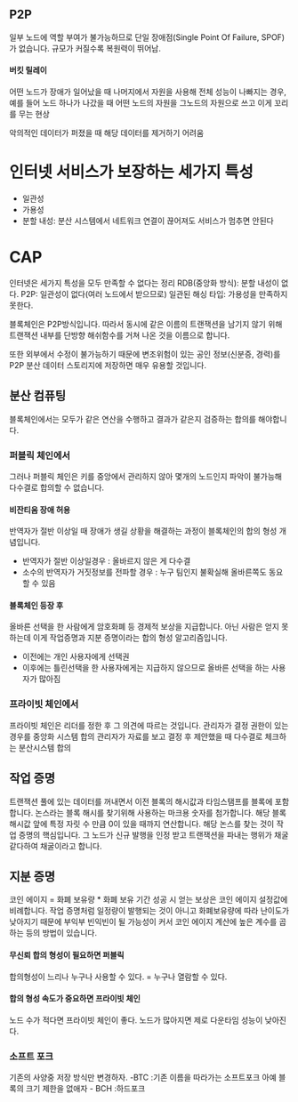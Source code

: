 ## P2P
일부 노드에 역할 부여가 불가능하므로 단일 장애점(Single Point Of Failure, SPOF)가 없습니다. 
규모가 커질수록 복원력이 뛰어남.
#### 버킷 릴레이
어떤 노드가 장애가 일어났을 때 나머지에서 자원을 사용해 전체 성능이 나빠지는 경우,
예를 들어 노드 하나가 나갔을 때 어떤 노드의 자원을 그노드의 자원으로 쓰고 이게 꼬리를 무는 현상

악의적인 데이터가 퍼졌을 때 해당 데이터를 제거하기 어려움

# 인터넷 서비스가 보장하는 세가지 특성
- 일관성
- 가용성
- 분할 내성: 분산 시스템에서 네트워크 연결이 끊어져도 서비스가 멈추면 안된다

# CAP
인터넷은 세가지 특성을 모두 만족할 수 없다는 정리
RDB(중앙화 방식): 분할 내성이 없다.
P2P: 일관성이 없다(여러 노드에서 받으므로)
일관된 해싱 타입: 가용성을 만족하지 못한다.


블록체인은 P2P방식입니다.
따라서 동시에 같은 이름의 트랜잭션을 남기지 않기 위해
트랜잭션 내부를 단방향 해쉬함수를 거쳐 나온 것을 이름으로 합니다.

또한 외부에서 수정이 불가능하기 때문에 변조위험이 있는
공인 정보(신분증, 경력)를 P2P 분산 데이터 스토리지에 저장하면 매우 유용할 것입니다.

## 분산 컴퓨팅
블록체인에서는 모두가 같은 연산을 수행하고 결과가 같은지 검증하는 합의를 해야합니다.

### 퍼블릭 체인에서
그러나 퍼블릭 체인은 키를 중앙에서 관리하지 않아 몇개의 노드인지 파악이 불가능해 다수결로 합의할 수 없습니다.
#### 비잔티움 장애 허용
반역자가 절반 이상일 때 장애가 생길 상황을 해결하는 과정이
블록체인의 합의 형성 개념입니다.
- 반역자가 절반 이상일경우 : 올바르지 않은 게 다수결
- 소수의 반역자가 거짓정보를 전파할 경우 : 누구 팀인지 불확실해 올바른쪽도 동요할 수 있음

#### 블록체인 등장 후
올바른 선택을 한 사람에게 암호화폐 등 경제적 보상을 지급합니다.
아닌 사람은 얻지 못하는데 이게 작업증명과 지분 증명이라는 합의 형성 알고리즘입니다.
- 이전에는 개인 사용자에게 선택권
- 이후에는 틀린선택을 한 사용자에게는 지급하지 않으므로 올바른 선택을 하는 사용자가 많아짐

### 프라이빗 체인에서
프라이빗 체인은 리더를 정한 후 그 의견에 따르는 것입니다.
관리자가 결정 권한이 있는경우를 중앙화 시스템 합의
관리자가 자료를 보고 결정 후 제안했을 때 다수결로 체크하는 분산시스템 합의

## 작업 증명
트랜잭션 풀에 있는 데이터를 꺼내면서 이전 블록의 해시값과 타임스탬프를 블록에 포함합니다.
논스라는 블록 해시를 찾기위해 사용하는 마크용 숫자를 첨가합니다. 해당 블록 해시값 앞에 특정 자릿 수 만큼 0이 있을 때까지 연산합니다.
해당 논스를 찾는 것이 작업 증명의 핵심입니다. 그 노드가 신규 발행을 인정 받고 트랜잭션을 파내는 행위가 채굴같다하여 채굴이라고 합니다.

## 지분 증명
코인 에이지 = 화폐 보유량 * 화폐 보유 기간
성공 시 얻는 보상은 코인 에이지 설정값에 비례합니다. 작업 증명처럼 일정량이 발행되는 것이 아니고 화폐보유량에 따라 난이도가 낮아지기 때문에 부익부 빈익빈이 될 가능성이 커서
코인 에이지 계산에 높은 계수를 곱하는 등의 방법이 있습니다.

#### 무신뢰 합의 형성이 필요하면 퍼블릭
합의형성이 느리나 누구나 사용할 수 있다. = 누구나 열람할 수 있다.


#### 합의 형성 속도가 중요하면 프라이빗 체인
노드 수가 적다면 프라이빗 체인이 좋다.
노드가 많아지면 제로 다운타임 성능이 낮아진다.



### 소프트 포크
기존의 사양중 저장 방식만 변경하자. -BTC :기존 이름을 따라가는 소프트포크
아예 블록의 크기 제한을 없애자 - BCH :하드포크